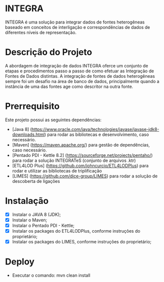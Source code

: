# INTEGRA
INTEGRA é uma solução para integrar dados de fontes heterogêneas baseado em conceitos de interligação e correspondências de dados de diferentes níveis de representação.

# Descrição do Projeto

A abordagem de integração de dados INTEGRA oferce um conjunto de etapas e procedimentos passo a passo de como efetuar as Integração de Fontes de Dados distintas.
A integração de fontes de dados heterogêneas sempre foi um desafio na área de banco de dados, principalmente quando a instância de uma das fontes age como descritor na outra fonte.

# Prerrequisito

Este projeto possui as seguintes dependências:

- [Java 8] (https://www.oracle.com/java/technologies/javase/javase-jdk8-downloads.html) para rodar as bibliotecas e desenvolvimento, caso necessário.
- [Maven] (https://maven.apache.org/) para gestão de dependências, caso necessário.
- [Pentado PDI - Kettle 8.2] (https://sourceforge.net/projects/pentaho/) para rodar a solução INTEGRATeS (conjunto de arquivos .ktr)
- [ETL4LOD Plus] (https://github.com/johncurcio/ETL4LODPlus) para rodar e utilizar as bibliotecas de triplificação 
- [LIMES] (https://github.com/dice-group/LIMES) para rodar a solução de descoberta de ligações

# Instalação

- [X] Instalar o JAVA 8 (JDK);
- [X] Instalar o Maven;
- [X] Instalar o Pentado PDI - Kettle;
- [X] Instalar os packages do ETL4LODPlus, conforme instruções do proprietário;
- [X] Instalar os packages do LIMES, conforme instruções do proprietário;

# Deploy
- Executar o comando: mvn clean install




